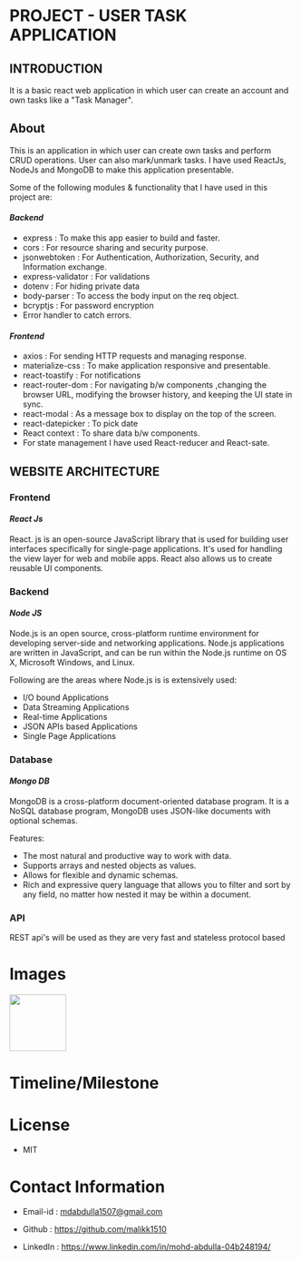 # **PROJECT - USER TASK APPLICATION**

## **INTRODUCTION**
 It is a basic react web application in which user can create an account and own tasks like a "Task Manager".

## **About**
This is an application in which user can create own tasks and perform CRUD operations. User can also mark/unmark tasks. I have used ReactJs, NodeJs and MongoDB to make this application presentable.

Some of the following modules & functionality that I have used in this project are:
#### *Backend* 
- express : To make this app easier to build and faster.
- cors : For resource sharing and security purpose.
- jsonwebtoken : For Authentication, Authorization, Security, and Information exchange. 
- express-validator : For validations 
- dotenv : For hiding private data
- body-parser : To access the body input on the req object.
- bcryptjs : For password encryption 
- Error handler to catch errors.

#### *Frontend*
 - axios : For sending HTTP requests and managing response. 
 - materialize-css : To make application responsive and presentable.
 - react-toastify : For notifications
 - react-router-dom : For navigating b/w components ,changing the browser URL,  modifying the browser history, and keeping the UI state in sync.
 - react-modal : As a message box to display on the top of the screen.
 - react-datepicker : To pick date 
 - React context : To share data b/w components.
 - For state management I have used React-reducer and React-sate.



## **WEBSITE ARCHITECTURE**

### **Frontend**

#### *React Js* 
   React. js is an open-source JavaScript library that is used for building user interfaces specifically for single-page applications. It's used for handling the view layer for web and mobile apps. React also allows us to create reusable UI components.

### **Backend**

#### *Node JS*   
   Node.js is an open source, cross-platform runtime environment for developing server-side and networking applications. Node.js applications are written in JavaScript, and can be run within the Node.js runtime on OS X, Microsoft Windows, and Linux.

   Following are the areas where Node.js is is extensively used:

   - I/O bound Applications
   - Data Streaming Applications
   - Real-time Applications
   - JSON APIs based Applications
   - Single Page Applications

### **Database**

#### *Mongo DB*   

   MongoDB is a cross-platform document-oriented database program. It is a NoSQL database program, MongoDB uses JSON-like documents with optional schemas.

   Features:

   - The most natural and productive way to work with data.
   - Supports arrays and nested objects as values.
   - Allows for flexible and dynamic schemas.
   - Rich and expressive query language that allows you to filter and sort by any field, no matter how nested it may be
     within a document.

### **API**

   REST api's will be used as they are very fast and stateless protocol based
   

# Images
<img src="https://cdn.pixabay.com/photo/2014/10/26/14/36/light-bulb-503881_1280.jpg" width="100">   

# Timeline/Milestone

# License
 - MIT

# Contact Information

-  Email-id : mdabdulla1507@gmail.com

-  Github : https://github.com/malikk1510

-  LinkedIn : https://www.linkedin.com/in/mohd-abdulla-04b248194/
